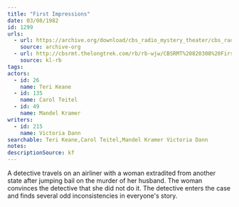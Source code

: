 ```yaml
---
title: "First Impressions"
date: 03/08/1982
id: 1299
urls: 
  - url: https://archive.org/download/cbs_radio_mystery_theater/cbs_radio_mystery_theater-1251-1300.zip/cbs_radio_mystery_theater-1251-1300%2Fcbsrmt_1299_first_impressions.mp3
    source: archive-org
  - url: http://cbsrmt.thelongtrek.com/rb/rb-wjw/CBSRMT%20820308%20First%20Impression_wjw.mp3
    source: kl-rb
tags: 
actors:  
  - id: 26
    name: Teri Keane  
  - id: 135
    name: Carol Teitel  
  - id: 49
    name: Mandel Kramer
writers:  
  - id: 215
    name: Victoria Dann
searchable: Teri Keane,Carol Teitel,Mandel Kramer Victoria Dann
notes: 
descriptionSource: kf
---
```

A detective travels on an airliner with a woman extradited from another state after jumping bail on the murder of her husband. The woman convinces the detective that she did not do it. The detective enters the case and finds several odd inconsistencies in everyone's story.